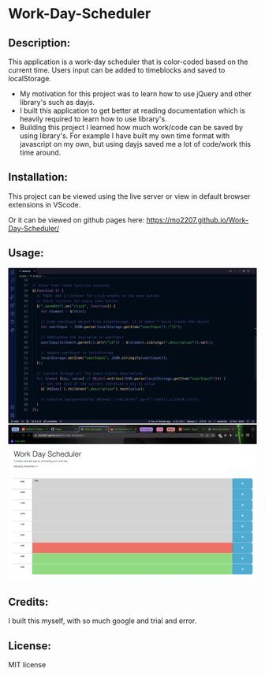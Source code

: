 # Work-Day-Scheduler

## Description:
  
This application is a work-day scheduler that is color-coded based on the current time. Users input can be added to timeblocks and saved to localStorage.
  - My motivation for this project was to learn how to use jQuery and other library's such as dayjs. 
  - I built this application to get better at reading documentation which is heavily required to learn how to use library's.
  - Building this project I learned how much work/code can be saved by using library's. For example I have built my own time format with javascript on my       own, but using dayjs saved me a lot of code/work this time around.
  
## Installation:
This project can be viewed using the live server or view in default browser extensions in VScode.

Or it can be viewed on github pages here: https://mo2207.github.io/Work-Day-Scheduler/

## Usage:
!["picture of work-day-scheduler code"](./assets/images/work-day-scheduler-code.png)
!["picture of work-day-scheduler page"](./assets/images/work-day-scheduler-page.png)

## Credits:
I built this myself, with so much google and trial and error.

## License:
MIT license
